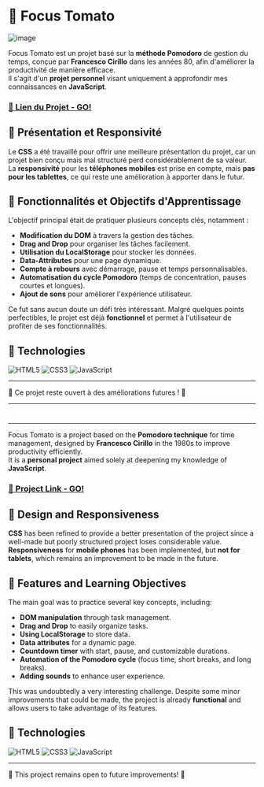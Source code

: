 # 🍅 Focus Tomato

![image](https://github.com/user-attachments/assets/72af54f6-a322-42c4-a39d-bd3c8fb4c397)


Focus Tomato est un projet basé sur la **méthode Pomodoro** de gestion du temps, conçue par **Francesco Cirillo** dans les années 80, afin d'améliorer la productivité de manière efficace.  
Il s'agit d'un **projet personnel** visant uniquement à approfondir mes connaissances en **JavaScript**.  

### <a href="https://focus-tomato.vercel.app/" target="_blank">🔗 Lien du Projet - GO!</a>


## 🎨 Présentation et Responsivité  

Le **CSS** a été travaillé pour offrir une meilleure présentation du projet, car un projet bien conçu mais mal structuré perd considérablement de sa valeur.  
La **responsivité** pour les **téléphones mobiles** est prise en compte, mais **pas pour les tablettes**, ce qui reste une amélioration à apporter dans le futur.  

## 🚀 Fonctionnalités et Objectifs d'Apprentissage  

L'objectif principal était de pratiquer plusieurs concepts clés, notamment :  

- **Modification du DOM** à travers la gestion des tâches.  
- **Drag and Drop** pour organiser les tâches facilement.  
- **Utilisation du LocalStorage** pour stocker les données.  
- **Data-Attributes** pour une page dynamique.  
- **Compte à rebours** avec démarrage, pause et temps personnalisables.  
- **Automatisation du cycle Pomodoro** (temps de concentration, pauses courtes et longues).  
- **Ajout de sons** pour améliorer l'expérience utilisateur.  

Ce fut sans aucun doute un défi très intéressant. Malgré quelques points perfectibles, le projet est déjà **fonctionnel** et permet à l'utilisateur de profiter de ses fonctionnalités.  

## 🔧 **Technologies**
![HTML5](https://img.shields.io/badge/-HTML5-E34F26?logo=html5&logoColor=white) ![CSS3](https://img.shields.io/badge/-CSS3-1572B6?logo=css3&logoColor=white)  ![JavaScript](https://img.shields.io/badge/-JavaScript-F7DF1E?logo=javascript&logoColor=black)

---

📌 Ce projet reste ouvert à des améliorations futures ! 🚀  

---
#
---


Focus Tomato is a project based on the **Pomodoro technique** for time management, designed by **Francesco Cirillo** in the 1980s to improve productivity efficiently.  
It is a **personal project** aimed solely at deepening my knowledge of **JavaScript**. 

### <a href="https://focus-tomato.vercel.app/" target="_blank">🔗 Project Link - GO!</a>

## 🎨 Design and Responsiveness  

**CSS** has been refined to provide a better presentation of the project since a well-made but poorly structured project loses considerable value.  
**Responsiveness** for **mobile phones** has been implemented, but **not for tablets**, which remains an improvement to be made in the future.  

## 🚀 Features and Learning Objectives  

The main goal was to practice several key concepts, including:  

- **DOM manipulation** through task management.  
- **Drag and Drop** to easily organize tasks.  
- **Using LocalStorage** to store data.  
- **Data attributes** for a dynamic page.  
- **Countdown timer** with start, pause, and customizable durations.  
- **Automation of the Pomodoro cycle** (focus time, short breaks, and long breaks).  
- **Adding sounds** to enhance user experience.  

This was undoubtedly a very interesting challenge. Despite some minor improvements that could be made, the project is already **functional** and allows users to take advantage of its features.  

## 🔧 **Technologies**
![HTML5](https://img.shields.io/badge/-HTML5-E34F26?logo=html5&logoColor=white) ![CSS3](https://img.shields.io/badge/-CSS3-1572B6?logo=css3&logoColor=white)  ![JavaScript](https://img.shields.io/badge/-JavaScript-F7DF1E?logo=javascript&logoColor=black)

---

📌 This project remains open to future improvements! 🚀  
